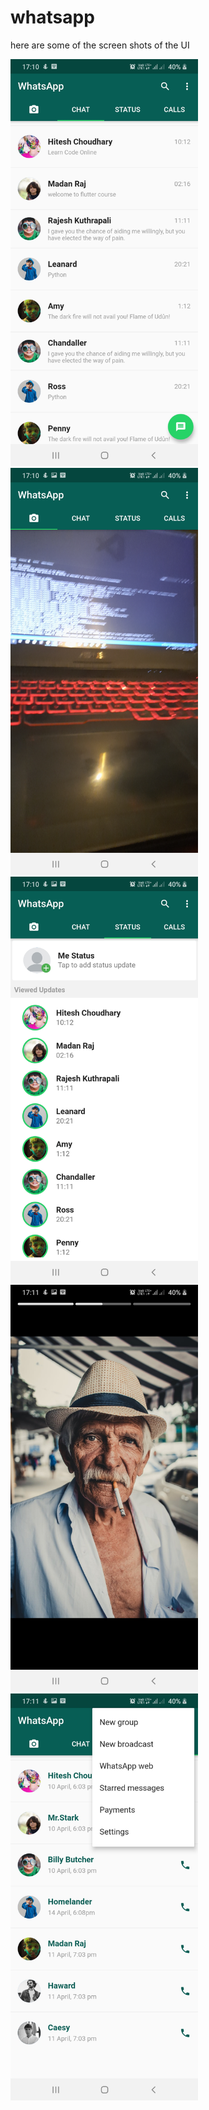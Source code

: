 # whatsapp

here are some of the screen shots of the UI

<row> 

<img src="image01.jpg"  width="300"> 
<img src="image02.jpg"  width="300">
<img src="image03.jpg"  width="300">
<img src="image04.jpg"  width="300">
<img src="image05.jpg"  width="300">

</row>



